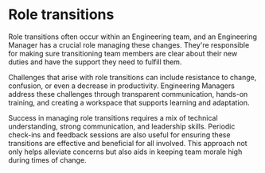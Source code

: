 # Role transitions

Role transitions often occur within an Engineering team, and an Engineering Manager has a crucial role managing these changes. They're responsible for making sure transitioning team members are clear about their new duties and have the support they need to fulfill them. 

Challenges that arise with role transitions can include resistance to change, confusion, or even a decrease in productivity. Engineering Managers address these challenges through transparent communication, hands-on training, and creating a workspace that supports learning and adaptation. 

Success in managing role transitions requires a mix of technical understanding, strong communication, and leadership skills. Periodic check-ins and feedback sessions are also useful for ensuring these transitions are effective and beneficial for all involved. This approach not only helps alleviate concerns but also aids in keeping team morale high during times of change.